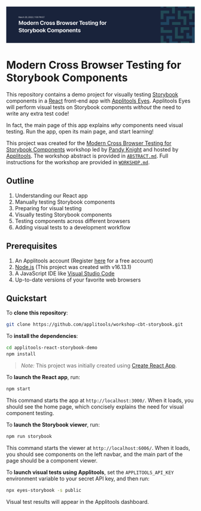 ![Cross Browser Testing for Storybook Components](images/cbt-storybook-banner.png)

# Modern Cross Browser Testing for Storybook Components

This repository contains a demo project for visually testing
[Storybook](https://storybook.js.org/) components
in a [React](https://reactjs.org/) front-end app
with [Applitools Eyes](https://applitools.com/products-eyes/).
Applitools Eyes will perform visual tests on Storybook components
*without* the need to write any extra test code!

In fact, the main page of this app explains *why* components need visual testing.
Run the app, open its main page, and start learning!

This project was created for the
[Modern Cross Browser Testing for Storybook Components](http://applitools.info/vbm) workshop
led by [Pandy Knight](https://twitter.com/AutomationPanda)
and hosted by [Applitools](https://applitools.com/).
The workshop abstract is provided in [`ABSTRACT.md`](ABSTRACT.md).
Full instructions for the workshop are provided in [`WORKSHOP.md`](WORKSHOP.md).


## Outline

1. Understanding our React app
2. Manually testing Storybook components
3. Preparing for visual testing
4. Visually testing Storybook components
5. Testing components across different browsers
6. Adding visual tests to a development workflow


## Prerequisites

1. An Applitools account (Register [here](https://auth.applitools.com/users/register) for a free account)
2. [Node.js](https://nodejs.org/en/) (This project was created with v16.13.1)
3. A JavaScript IDE like [Visual Studio Code](https://code.visualstudio.com/docs/languages/javascript)
4. Up-to-date versions of your favorite web browsers


## Quickstart

To **clone this repository**:

```bash
git clone https://github.com/applitools/workshop-cbt-storybook.git
```

To **install the dependencies**:

```bash
cd applitools-react-storybook-demo
npm install
```

> *Note:*
> This project was initially created using
> [Create React App](https://github.com/facebook/create-react-app).

To **launch the React app**, run:

```bash
npm start
```

This command starts the app at `http://localhost:3000/`.
When it loads, you should see the home page,
which concisely explains the need for visual component testing.

To **launch the Storybook viewer**, run:

```bash
npm run storybook
```

This command starts the viewer at `http://localhost:6006/`.
When it loads, you should see components on the left navbar,
and the main part of the page should be a component viewer.

To **launch visual tests using Applitools**,
set the `APPLITOOLS_API_KEY` environment variable to your secret API key,
and then run:

```bash
npx eyes-storybook -s public
```

Visual test results will appear in the Applitools dashboard.
